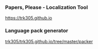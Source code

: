 ### **Papers, Please** - Localization Tool

https://trk305.github.io

### Language pack generator

[trk305/trk305.github.io/tree/master/packer](https://github.com/trk305/trk305.github.io/tree/master/packer)

